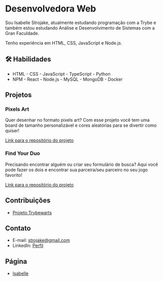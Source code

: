 # Desenvolvedora Web

Sou Isabelle Strojake, atualmente estudando programação com a Trybe e também estou estudando Análise e Desenvolvimento de Sistemas com a Gran Faculdade.

Tenho experiência em HTML, CSS, JavaScript e Node.js.

## 🛠 Habilidades

- HTML - CSS - JavaScript - TypeScript - Python
- NPM - React - Node.js - MySQL - MongoDB - Docker

## Projetos

### Pixels Art

Quer desenhar no formato pixels art? Com esse projeto você tem uma board de tamanho personalizável e cores aleatórias para se divertir como quiser!

[Link para o repositório do projeto](https://isabellestrojake.github.io/pixels-art/)

### Find Your Duo

Precisando encontrar alguém ou criar seu formulário de busca? Aqui você pode fazer os dois e encontrar sua parceira/seu parceiro no seu jogo favorito!

[Link para o repositório do projeto](https://github.com/isabellestrojake/nlwesportsignite)

## Contribuições

- [Projeto Trybewarts](https://github.com/isabellestrojake/trybewarts)

## Contato

- E-mail: strojake@gmail.com
- LinkedIn: [Perfil](https://www.linkedin.com/in/isabellestrojake/)

## Página

- [Isabelle](https://isabellestrojake.github.io/)
